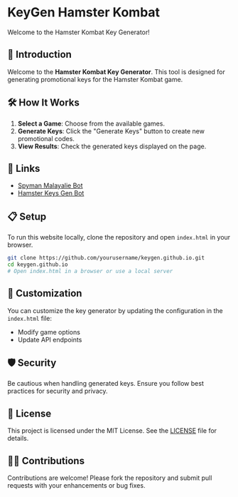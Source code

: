 # KeyGen Hamster Kombat

Welcome to the Hamster Kombat Key Generator!

## 🚀 Introduction

Welcome to the **Hamster Kombat Key Generator**. This tool is designed for generating promotional keys for the Hamster Kombat game.

## 🛠️ How It Works

1. **Select a Game**: Choose from the available games.
2. **Generate Keys**: Click the "Generate Keys" button to create new promotional codes.
3. **View Results**: Check the generated keys displayed on the page.

## 🔗 Links

- [Spyman Malayalie Bot](https://t.me/SpymanMalayalie_bot)
- [Hamster Keys Gen Bot](https://t.me/Hamsterkeysgen_bot)

## 📋 Setup

To run this website locally, clone the repository and open `index.html` in your browser.

```bash
git clone https://github.com/yourusername/keygen.github.io.git
cd keygen.github.io
# Open index.html in a browser or use a local server
```

## 🧩 Customization

You can customize the key generator by updating the configuration in the `index.html` file:

- Modify game options
- Update API endpoints

## 🛡️ Security

Be cautious when handling generated keys. Ensure you follow best practices for security and privacy.

## 📜 License

This project is licensed under the MIT License. See the [LICENSE](LICENSE) file for details.

## 🧑‍💻 Contributions

Contributions are welcome! Please fork the repository and submit pull requests with your enhancements or bug fixes.
